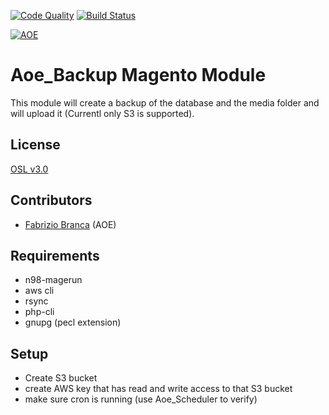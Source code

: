 [![Code Quality](https://scrutinizer-ci.com/g/ffuenf/Aoe_Backup/badges/quality-score.png)][scrutinizer-quality]
[![Build Status](https://scrutinizer-ci.com/g/ffuenf/Aoe_Backup/badges/build.png)][scrutinizer-status]

[scrutinizer-status]: https://scrutinizer-ci.com/g/ffuenf/Aoe_Backup/build-status
[scrutinizer-quality]: https://scrutinizer-ci.com/g/ffuenf/Aoe_Backup

[![AOE](http://www.aoe.com/typo3conf/ext/aoe_template/i/aoe-logo.png)](http://www.aoe.com)

# Aoe_Backup Magento Module

This module will create a backup of the database and the media folder and will upload it (Currentl only S3 is supported).

## License
[OSL v3.0](http://opensource.org/licenses/OSL-3.0)

## Contributors
* [Fabrizio Branca](https://github.com/fbrnc) (AOE)

## Requirements
* n98-magerun
* aws cli
* rsync
* php-cli
* gnupg (pecl extension)

## Setup
* Create S3 bucket
* create AWS key that has read and write access to that S3 bucket
* make sure cron is running (use Aoe_Scheduler to verify)

